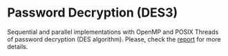 # Password Decryption (DES3)

Sequential and parallel implementations with OpenMP and POSIX Threads of password decryption (DES algorithm).
Please, check the [report](https://github.com/Nick22ll/PasswordDecryption-DES3-/blob/main/report.pdf) for more details.
